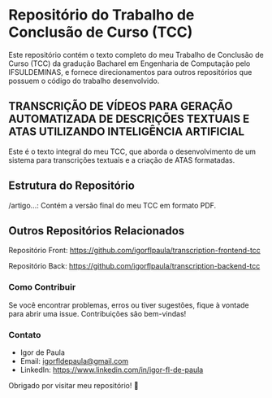 # Repositório do Trabalho de Conclusão de Curso (TCC)
Este repositório contém o texto completo do meu Trabalho de Conclusão de Curso (TCC) da gradução Bacharel em Engenharia de Computação pelo IFSULDEMINAS, e fornece direcionamentos para outros repositórios que possuem o código do trabalho desenvolvido.

## TRANSCRIÇÃO DE VÍDEOS PARA GERAÇÃO AUTOMATIZADA DE DESCRIÇÕES TEXTUAIS E ATAS UTILIZANDO INTELIGÊNCIA ARTIFICIAL
Este é o texto integral do meu TCC, que aborda o desenvolvimento de um sistema para transcrições textuais e a criação de ATAS formatadas.

## Estrutura do Repositório
/artigo...: Contém a versão final do meu TCC em formato PDF.

## Outros Repositórios Relacionados
Repositório Front: https://github.com/igorflpaula/transcription-frontend-tcc

Repositório Back: https://github.com/igorflpaula/transcription-backend-tcc

### Como Contribuir
Se você encontrar problemas, erros ou tiver sugestões, fique à vontade para abrir uma issue. Contribuições são bem-vindas!

### Contato
* Igor de Paula
* Email: igorfldepaula@gmail.com
* LinkedIn: https://www.linkedin.com/in/igor-fl-de-paula

Obrigado por visitar meu repositório! 🚀
